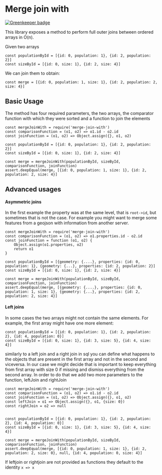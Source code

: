 # Merge join with

[![Greenkeeper badge](https://badges.greenkeeper.io/geoblink/merge-join-with.svg)](https://greenkeeper.io/)

This library exposes a method to perform full outer joins between ordered arrays in O(n).

Given two arrays

```
const populationById = [{id: 0, population: 1}, {id: 2, population: 2}]
const sizeById = [{id: 0, size: 1}, {id: 2, size: 4}]
```

We can join them to obtain:
```
const merge = [{id: 0, population: 1, size: 1}, {id: 2, population: 2, size: 4}]
```


## Basic Usage

The method has four required parameters, the two arrays, the comparator function with which they were sorted and a function to join the elements

```
const mergeJoinWith = require('merge-join-with')
const comparisonFunction = (o1, o2) => o1.id - o2.id
const joinFunction = (o1, o2) => Object.assign({}, o1, o2)

const populationById = [{id: 0, population: 1}, {id: 2, population: 2}]
const sizeById = [{id: 0, size: 1}, {id: 2, size: 4}]

const merge = mergeJoinWith(populationById, sizeById, comparisonFunction, joinFunction)
assert.deepEqual(merge, [{id: 0, population: 1, size: 1}, {id: 2, population: 2, size: 4}]
```

## Advanced usages

#### Asymmetric joins
In the first example the property was at the same level, that is `root->id`, but sometimes that is not the case.
 For example you might want to merge some features from a geojson with information from another server.
 
 
```
const mergeJoinWith = require('merge-join-with')
const comparisonFunction = (o1, o2) => o1.properties.id - o2.id
const joinFunction = function (o1, o2) {
    Object.assign(o1.properties, o2)
    return o1
}

const populationById = [{geometry: {....}, properties: {id: 0, population: 1}, {geometry: {...}, properties: {id: 2, population: 2}]
const sizeById = [{id: 0, size: 1}, {id: 2, size: 4}]

const merge = mergeJoinWith(populationById, sizeById, comparisonFunction, joinFunction)
assert.deepEqual(merge, [{geometry: {....}, properties: {id: 0, population: 1, size: 1}, {geometry: {...}, properties: {id: 2, population: 2, size: 4}]
```

#### Left joins
In some cases the two arrays might not contain the same elements. For example, the first array might have one more element:

```
const populationById = [{id: 0, population: 1}, {id: 2, population: 2}, {id: 4, population: 0}]
const sizeById = [{id: 0, size: 1}, {id: 3, size: 5}, {id: 4, size: 4}]
```
similarly to a left join and a right join in sql you can define what happens to the objects that are present in the first array and not in the second and viceversa.
In our case we might decide that is important to keep everything from first array with size 0 if missing and dismiss everything from the second array.
 In order to do that we add two more parameters to the function, leftJoin and rightJoin
 
```
const mergeJoinWith = require('merge-join-with')
const comparisonFunction = (o1, o2) => o1.id - o2.id
const joinFunction = (o1, o2) => Object.assign({}, o1, o2)
const leftJoin = o1 => Object.assign({}, o1, {size: 0})
const rightJoin = o2 => null


const populationById = [{id: 0, population: 1}, {id: 2, population: 2}, {id: 4, population: 0}]
const sizeById = [{id: 0, size: 1}, {id: 3, size: 5}, {id: 4, size: 4}]

const merge = mergeJoinWith(populationById, sizeById, comparisonFunction, joinFunction)
assert.deepEqual(merge, [{id: 0, population: 1, size: 1}, {id: 2, population: 2, size: 0}, null, {id: 4, population: 0, size: 4}]
```
If leftjoin or rightjoin are not provided as functions they default to the identity `x => x` 
